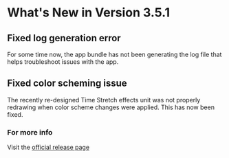 #  What's New in Version 3.5.1

## Fixed log generation error

For some time now, the app bundle has not been generating the log file that helps troubleshoot issues with the app.

## Fixed color scheming issue

The recently re-designed Time Stretch effects unit was not properly redrawing when color scheme changes were applied. This has now been fixed. 

### **For more info**
Visit the [official release page](https://github.com/maculateConception/aural-player/releases/tag/3.5.1)
